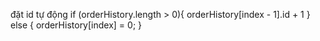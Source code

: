 đặt id tự động
if (orderHistory.length > 0){
orderHistory[index - 1].id + 1
} else {
orderHistory[index] = 0;
}

